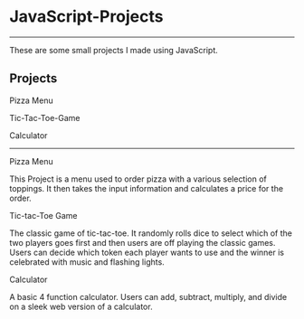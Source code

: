 # JavaScript-Projects
------------------------------------------------------------
These are some small projects I made using JavaScript.

Projects
------------------------------------------------------------


Pizza Menu

Tic-Tac-Toe-Game

Calculator

------------------------------------------------------------------------
Pizza Menu

This Project is a menu used to order pizza with a various selection of toppings. It then takes the input information and calculates a price for 
the order.

Tic-tac-Toe Game

The classic game of tic-tac-toe. It randomly rolls dice to select which of the two players goes first and then users are off playing the classic games. Users can decide which token each player wants to use and the winner is celebrated with music and flashing lights.

Calculator

A basic 4 function calculator. Users can add, subtract, multiply, and divide on a sleek web version of a calculator.



